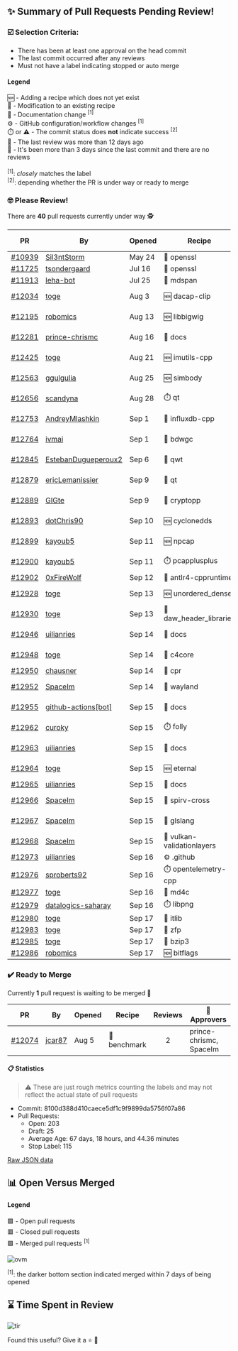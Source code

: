 ## :sparkles: Summary of Pull Requests Pending Review!

### :ballot_box_with_check: Selection Criteria:

- There has been at least one approval on the head commit
- The last commit occurred after any reviews
- Must not have a label indicating stopped or auto merge

#### Legend

:new: - Adding a recipe which does not yet exist<br>
:memo: - Modification to an existing recipe<br>
:green_book: - Documentation change <sup>[1]</sup><br>
:gear: - GitHub configuration/workflow changes <sup>[1]</sup><br>
:stopwatch: or :warning: - The commit status does **not** indicate success <sup>[2]</sup><br>
:bell: - The last review was more than 12 days ago<br>
:eyes: - It's been more than 3 days since the last commit and there are no reviews<br>
<br>
<sup>[1]</sup>: _closely_ matches the label<br>
<sup>[2]</sup>: depending whether the PR is under way or ready to merge

### :nerd_face: Please Review! 

There are **40** pull requests currently under way :detective:

PR | By | Opened | Recipe | Reviews | Last | :stop_sign: Blockers | :star2: Approvers
:---: | --- | --- | --- | :---: | --- | --- | ---
[#10939](https://github.com/conan-io/conan-center-index/pull/10939)|[Sil3ntStorm](https://github.com/Sil3ntStorm)|May 24|:memo: openssl|0|:eyes:||
[#11725](https://github.com/conan-io/conan-center-index/pull/11725)|[tsondergaard](https://github.com/tsondergaard)|Jul 16|:memo: openssl|0|:eyes:||
[#11913](https://github.com/conan-io/conan-center-index/pull/11913)|[leha-bot](https://github.com/leha-bot)|Jul 25|:memo: mdspan|0|||
[#12034](https://github.com/conan-io/conan-center-index/pull/12034)|[toge](https://github.com/toge)|Aug 3|:new: dacap-clip|7|Sep 16||uilianries
[#12195](https://github.com/conan-io/conan-center-index/pull/12195)|[robomics](https://github.com/robomics)|Aug 13|:new: libbigwig|2|Sep 16||
[#12281](https://github.com/conan-io/conan-center-index/pull/12281)|[prince-chrismc](https://github.com/prince-chrismc)|Aug 16|:green_book: docs|13|Sep 14|jgsogo|
[#12425](https://github.com/conan-io/conan-center-index/pull/12425)|[toge](https://github.com/toge)|Aug 21|:new: imutils-cpp|5|Sep 16||uilianries
[#12563](https://github.com/conan-io/conan-center-index/pull/12563)|[ggulgulia](https://github.com/ggulgulia)|Aug 25|:new: simbody|9|Sep 9||prince-chrismc
[#12656](https://github.com/conan-io/conan-center-index/pull/12656)|[scandyna](https://github.com/scandyna)|Aug 28|:stopwatch: qt|4|Sep 14||prince-chrismc
[#12753](https://github.com/conan-io/conan-center-index/pull/12753)|[AndreyMlashkin](https://github.com/AndreyMlashkin)|Sep 1|:memo: influxdb-cpp|3|Sep 14|uilianries|intelligide, danimtb
[#12764](https://github.com/conan-io/conan-center-index/pull/12764)|[ivmai](https://github.com/ivmai)|Sep 1|:memo: bdwgc|3|Sep 1 :bell:||
[#12845](https://github.com/conan-io/conan-center-index/pull/12845)|[EstebanDugueperoux2](https://github.com/EstebanDugueperoux2)|Sep 6|:memo: qwt|14|Sep 16||ericLemanissier
[#12879](https://github.com/conan-io/conan-center-index/pull/12879)|[ericLemanissier](https://github.com/ericLemanissier)|Sep 9|:memo: qt|3|Sep 12||
[#12889](https://github.com/conan-io/conan-center-index/pull/12889)|[GIGte](https://github.com/GIGte)|Sep 9|:memo: cryptopp|4|Sep 16||
[#12893](https://github.com/conan-io/conan-center-index/pull/12893)|[dotChris90](https://github.com/dotChris90)|Sep 10|:new: cyclonedds|1|Sep 16||
[#12899](https://github.com/conan-io/conan-center-index/pull/12899)|[kayoub5](https://github.com/kayoub5)|Sep 11|:new: npcap|1|Sep 12||
[#12900](https://github.com/conan-io/conan-center-index/pull/12900)|[kayoub5](https://github.com/kayoub5)|Sep 11|:stopwatch: pcapplusplus|1|Sep 12||
[#12902](https://github.com/conan-io/conan-center-index/pull/12902)|[0xFireWolf](https://github.com/0xFireWolf)|Sep 12|:memo: antlr4-cppruntime|0|:eyes:||
[#12928](https://github.com/conan-io/conan-center-index/pull/12928)|[toge](https://github.com/toge)|Sep 13|:new: unordered_dense|5|Sep 15||uilianries
[#12930](https://github.com/conan-io/conan-center-index/pull/12930)|[toge](https://github.com/toge)|Sep 13|:memo: daw_header_libraries|7|Sep 15||uilianries
[#12946](https://github.com/conan-io/conan-center-index/pull/12946)|[uilianries](https://github.com/uilianries)|Sep 14|:green_book: docs|4|Sep 15||SSE4
[#12948](https://github.com/conan-io/conan-center-index/pull/12948)|[toge](https://github.com/toge)|Sep 14|:memo: c4core|1|Sep 15||uilianries
[#12950](https://github.com/conan-io/conan-center-index/pull/12950)|[chausner](https://github.com/chausner)|Sep 14|:memo: cpr|0|||
[#12952](https://github.com/conan-io/conan-center-index/pull/12952)|[SpaceIm](https://github.com/SpaceIm)|Sep 14|:memo: wayland|1|Sep 16||uilianries
[#12955](https://github.com/conan-io/conan-center-index/pull/12955)|[github-actions[bot]](https://github.com/github-actions[bot])|Sep 15|:green_book: docs|4|Sep 16||SSE4
[#12962](https://github.com/conan-io/conan-center-index/pull/12962)|[curoky](https://github.com/curoky)|Sep 15|:stopwatch: folly|1|Sep 15||
[#12963](https://github.com/conan-io/conan-center-index/pull/12963)|[uilianries](https://github.com/uilianries)|Sep 15|:green_book: docs|3|Sep 16||prince-chrismc
[#12964](https://github.com/conan-io/conan-center-index/pull/12964)|[toge](https://github.com/toge)|Sep 15|:new: eternal|1|Sep 16||uilianries
[#12965](https://github.com/conan-io/conan-center-index/pull/12965)|[uilianries](https://github.com/uilianries)|Sep 15|:green_book: docs|0|||
[#12966](https://github.com/conan-io/conan-center-index/pull/12966)|[SpaceIm](https://github.com/SpaceIm)|Sep 15|:memo: spirv-cross|1|Sep 16||uilianries
[#12967](https://github.com/conan-io/conan-center-index/pull/12967)|[SpaceIm](https://github.com/SpaceIm)|Sep 15|:memo: glslang|1|Sep 16||uilianries
[#12968](https://github.com/conan-io/conan-center-index/pull/12968)|[SpaceIm](https://github.com/SpaceIm)|Sep 15|:memo: vulkan-validationlayers|1|Sep 16||uilianries
[#12973](https://github.com/conan-io/conan-center-index/pull/12973)|[uilianries](https://github.com/uilianries)|Sep 16|:gear: .github|0|||
[#12976](https://github.com/conan-io/conan-center-index/pull/12976)|[sproberts92](https://github.com/sproberts92)|Sep 16|:stopwatch: opentelemetry-cpp|0|||
[#12977](https://github.com/conan-io/conan-center-index/pull/12977)|[toge](https://github.com/toge)|Sep 16|:memo: md4c|0|||
[#12979](https://github.com/conan-io/conan-center-index/pull/12979)|[datalogics-saharay](https://github.com/datalogics-saharay)|Sep 16|:stopwatch: libpng|0|||
[#12980](https://github.com/conan-io/conan-center-index/pull/12980)|[toge](https://github.com/toge)|Sep 17|:memo: itlib|0|||
[#12983](https://github.com/conan-io/conan-center-index/pull/12983)|[toge](https://github.com/toge)|Sep 17|:memo: zfp|0|||
[#12985](https://github.com/conan-io/conan-center-index/pull/12985)|[toge](https://github.com/toge)|Sep 17|:memo: bzip3|0|||
[#12986](https://github.com/conan-io/conan-center-index/pull/12986)|[robomics](https://github.com/robomics)|Sep 17|:new: bitflags|0|||


### :heavy_check_mark: Ready to Merge 

Currently **1** pull request is waiting to be merged :tada:


PR | By | Opened | Recipe | Reviews | :star2: Approvers
:---: | --- | --- | --- | :---: | ---
[#12074](https://github.com/conan-io/conan-center-index/pull/12074)|[jcar87](https://github.com/jcar87)|Aug 5|:memo: benchmark|2|prince-chrismc, SpaceIm


#### :clipboard: Statistics

> :warning: These are just rough metrics counting the labels and may not reflect the actual state of pull requests

- Commit: 8100d388d410caece5df1c9f9899da5756f07a86
- Pull Requests:
	- Open: 203
	- Draft: 25
	- Average Age: 67 days, 18 hours, and 44.36 minutes
	- Stop Label: 115
	

[Raw JSON data](https://raw.githubusercontent.com/prince-chrismc/conan-center-index-pending-review/raw-data/pending-review.json)

## :bar_chart: Open Versus Merged

#### Legend

:green_square: - Open pull requests<br>
:red_square: - Closed pull requests<br>
:purple_square: - Merged pull requests <sup>[1]</sup><br>

![ovm](https://github.com/prince-chrismc/conan-center-index-pending-review/blob/raw-data/open-versus-merged.gif?raw=true)

<sup>[1]</sup>: the darker bottom section indicated merged within 7 days of being opened

## :hourglass: Time Spent in Review

![tir](https://github.com/prince-chrismc/conan-center-index-pending-review/blob/raw-data/time-in-review.png?raw=true)

Found this useful? Give it a :star: :pray:
	